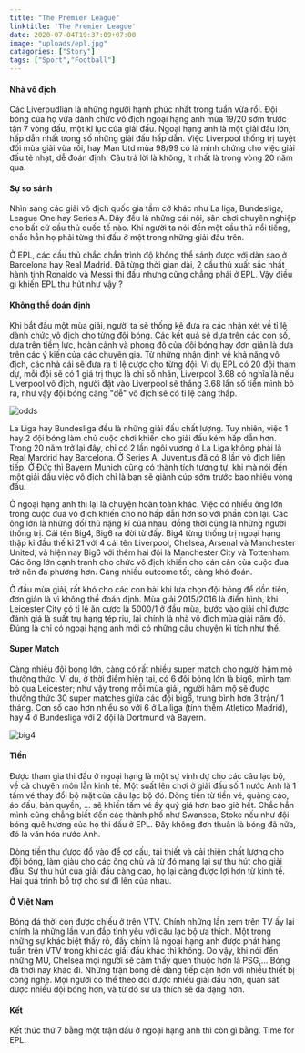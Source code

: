 ```yaml
---
title: "The Premier League"
linktitle: 'The Premier League'
date: 2020-07-04T19:37:09+07:00
image: "uploads/epl.jpg"
catagories: ["Story"]
tags: ["Sport","Football"]
---
```

#### Nhà vô địch
Các Liverpudlian là những người hạnh phúc nhất trong tuần vừa rồi. Đội bóng của họ vừa dành chức vô địch ngoại hạng anh mùa 19/20 sớm trước tận 7 vòng đấu, một kỉ lục của giải đấu. Ngoại hạng anh là một giải đấu lớn, hấp dẫn nhất trong số những giải đấu hấp dẫn. Việc Liverpool thống trị tuyệt đối mùa giải vừa rồi, hay Man Utd mùa 98/99 có là minh chứng cho việc giải đấu tẻ nhạt, dễ đoán định. Câu trả lời là không, ít nhất là trong vòng 20 năm qua. 


#### Sự so sánh

Nhìn sang các giải vô địch quốc gia tầm cỡ khác như La liga, Bundesliga, League One hay Series A. Đây đều là những cái nôi, sân chơi chuyên nghiệp cho bất cứ cầu thủ quốc tế nào. Khi người ta nói đến một cầu thủ nổi tiếng, chắc hẳn họ phải từng thi đấu ở một trong những giải đấu trên.

Ở EPL, các cầu thủ chắc chắn trình độ không thể sánh được với dàn sao ở Barcelona hay Real Madrid. Đã từng thời gian dài, 2 cầu thủ xuất sắc nhất hành tinh Ronaldo và Messi thi đấu nhưng cũng chẳng phải ở EPL. Vậy điều gì khiến EPL thu hút như vậy ?

#### Không thể đoán định

Khi bắt đầu một mùa giải, người ta sẽ thống kê đưa ra các nhận xét về tỉ lệ dành chức vô địch cho từng đội bóng. Các kết quả sẽ dựa trên các con số, dựa trên tiềm lực, hoàn cảnh và phong độ của đội bóng hay đơn giản là dựa trên các ý kiến của các chuyên gia. Từ những nhận định về khả năng vô địch, các nhà cái sẽ đưa ra tỉ lệ cược cho từng đội. Ví dụ EPL có 20 đội tham dự, mỗi đội sẽ có 1 giá trị thực là chỉ số nhân, Liverpool 3.68 có nghĩa là nếu Liverpool vô địch, người đặt vào Liverpool sẽ thắng 3.68 lần số tiền mình bỏ ra, như vậy đội bóng càng "dễ" vô địch sẽ có tỉ lệ càng thấp.  

![odds](https://cdn.statcdn.com/Infographic/images/normal/15025.jpeg "EPL oods winner 2019")


La Liga hay Bundesliga đều là những giải đấu chất lượng. Tuy nhiên, việc 1 hay 2 đội bóng làm chủ cuộc chơi khiến cho giải đấu kém hấp dẫn hơn.
Trong 20 năm trở lại đây, chỉ có 2 lần ngôi vương ở La Liga không phải là Real Mardrid hay Barcelona. Ở Series A, Juventus đã có 8 lần vô địch liên tiếp. Ở Đức thì Bayern Munich cũng có thành tích tương tự, khi mà nói đến một giải đấu việc vô địch chỉ là bạn sẽ giành cúp sớm trước bao nhiêu vòng đấu. 


Ở ngoại hạng anh thì lại là chuyện hoàn toàn khác. Việc có nhiều ông lớn trong cuộc đua vô địch khiến cho nó hấp dẫn hơn so với phần còn lại. Các ông lớn là những đối thủ nặng kí của nhau, đồng thời cũng là những người thống trị. Cái tên Big4, Big6 ra đời từ đấy. Big4 từng thống trị ngoại hạng thập kỉ đầu thế kỉ 21 với 4 cái tên Liverpool, Chelsea, Arsenal và Manchester United, và hiện nay Big6 với thêm hai đội là Manchester City và Tottenham. Các ông lớn cạnh tranh cho chức vô địch khiến cho cán cân của cuộc đua trở nên đa phương hơn. Càng nhiều outcome tốt, càng khó đoán. 



Ở đầu mùa giải, rất khó cho các con bài khi lựa chọn đội bóng để dồn tiền, đơn giản là vì không thể đoán định. Mùa giải 2015/2016 là điển hình, khi Leicester City có tỉ lệ ăn cược là 5000/1 ở đầu mùa, bước vào giải chỉ được đánh giá là suất trụ hạng tép riu, lại chính là nhà vô địch mùa giải năm đó. Đúng là chỉ có ngoại hạng anh mới có những câu chuyện kì tích như thế. 

#### Super Match

Càng nhiều đội bóng lớn, càng có rất nhiều super match cho người hâm mộ thưởng thức. Ví dụ, ở thời điểm hiện tại, có 6 đội bóng lớn là big6, mình tạm bỏ qua Leicester; như vậy trong mỗi mùa giải, người hâm mộ sẽ được thưởng thức 30 super matches giữa các đội big6, trung bình hơn 3 trận/ 1 tháng. Con số cao hơn nhiều so với 6 ở La liga (tính thêm Atletico Madrid),  hay 4 ở Bundesliga với 2 đội là Dortmund và Bayern.

![big4](https://news.bbcimg.co.uk/media/images/48617000/jpg/_48617840_top2_466.jpg "EPL Big4")

#### Tiền

Được tham gia thi đấu ở ngoại hạng là một sự vinh dự cho các câu lạc bộ, về cả chuyên môn lẫn kinh tế. Một suất lên chơi ở giải đấu số 1 nước Anh là 1 tấm vé thay đổi bộ mặt của câu lạc bộ đó. Dòng tiền từ tiền vé, quảng cáo, áo đấu, bản quyền, ... sẽ khiến tấm vé ấy quý giá hơn bao giờ hết. Chắc hẳn mình cũng chẳng biết đến các thành phố như Swansea, Stoke nếu như đội bóng quê hương của họ thi đấu ở EPL. Đây không đơn thuần là bóng đã nữa, đó là văn hóa nước Anh. 

Dòng tiền thu được đổ vào để cơ cấu, tái thiết và cải thiện chất lượng cho đội bóng, làm giàu cho các ông chủ và từ đó mang lại sự thu hút cho giải đấu. Sự thu hút của giải đấu càng cao, họ lại càng được lợi hơn từ kinh tế. Hai quá trình bổ trợ cho sự đi lên của nhau. 

#### Ở Việt Nam

Bóng đá thời còn được chiếu ở trên VTV. Chính những lần xem trên TV ấy lại chính là những lần vun đắp tình yêu với câu lạc bộ ưa thích. Một trong những sự khác biệt thấy rõ, đấy chính là ngoại hạng anh được phát hàng tuần trên VTV trong khi các giải đấu khác thì không. Do vậy, khi nói đến những MU, Chelsea mọi người sẽ cảm thấy quen thuộc hơn là PSG,... Bóng đá thời nay khác đi. Những trận bóng dễ dàng tiếp cận hơn với nhiều thiết bị công nghệ. Mọi người có thể theo dõi được nhiều giải đấu hơn, quan sát được nhiều đội bóng hơn, và từ đó sự ưa thích sẽ đa dạng hơn. 

#### Kết
Kết thúc thứ 7 bằng một trận đấu ở ngoại hạng anh thì còn gì bằng. Time for EPL.
















